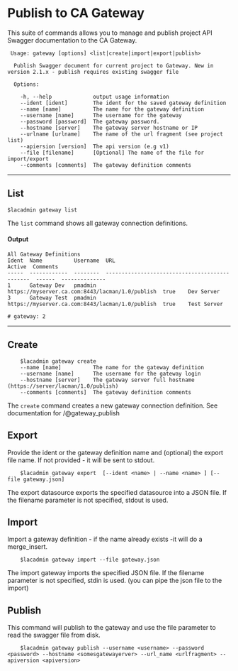 # Publish to CA Gateway
This suite of commands allows you to manage and publish project API Swagger documentation to the CA Gateway.
```
 Usage: gateway [options] <list|create|import|export|publish>

  Publish Swagger document for current project to Gateway. New in version 2.1.x - publish requires existing swagger file

  Options:

    -h, --help             output usage information
    --ident [ident]        The ident for the saved gateway definition
    --name [name]          The name for the gateway definition
    --username [name]      The username for the gateway
    --password [password]  The gateway password.
    --hostname [server]    The gateway server hostname or IP
    --urlname [urlname]    The name of the url fragment (see project list)
    --apiersion [version]  The api version (e.g v1)
    --file [filename]      [Optional] The name of the file for import/export
    --comments [comments]  The gateway definition comments

```
***
## List
    $lacadmin gateway list

The `list` command shows all gateway connection definitions.

#### Output
```
All Gateway Definitions                                                                                                                                                                     
Ident  Name          Username  URL                                             Active  Comments      
-----  ------------  --------  ----------------------------------------------  ------  --------------
1      Gateway Dev   pmadmin   https://myserver.ca.com:8443/lacman/1.0/publish  true    Dev Server          
3      Gateway Test  pmadmin   https://myserver.ca.com:8443/lacman/1.0/publish  true    Test Server

# gateway: 2         
```
***
## Create
```
    $lacadmin gateway create 
    --name [name]          The name for the gateway definition
    --username [name]      The username for the gateway login
    --hostname [server]    The gateway server full hostname (https://server/lacman/1.0/publish)
    --comments [comments]  The gateway definition comments
```

The `create` command creates a new gateway connection definition. See documentation for /@gateway_publish 


## Export
Provide the ident or the gateway definition name and (optional) the export file name. If not provided - it will be sent to stdout.
```
    $lacadmin gateway export  [--ident <name> | --name <name> ] [--file gateway.json]
```
The export datasource exports the specified datasource into a JSON file. If the filename parameter is not specified, stdout is used.

## Import
Import a gateway definition - if the name already exists -it will do a merge_insert.
```
    $lacadmin gateway import --file gateway.json
```
The import gateway imports the specified JSON file. If the filename parameter is not specified, stdin is used. (you can pipe the json file to the import)

## Publish
This command will publish to the gateway and use the file parameter to read the swagger file from disk.
```
    $lacadmin gateway publish --username <username> --password <password> --hostname <somesgatewayerver> --url_name <urlfragment> --apiversion <apiversion> 

```